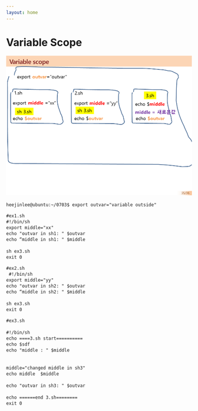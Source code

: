 ```yaml
---
layout: home
---
```



# Variable Scope


![슬라이드35](./img/슬라이드35.PNG)

```
heejinlee@ubuntu:~/0703$ export outvar="variable outside"
```



```
#ex1.sh
#!/bin/sh
export middle="xx"
echo "outvar in sh1: " $outvar
echo “middle in sh1: " $middle

sh ex3.sh
exit 0
```



```
#ex2.sh
 #!/bin/sh
export middle="yy"
echo "outvar in sh2: " $outvar
echo “middle in sh2: " $middle

sh ex3.sh
exit 0

```



```
#ex3.sh
 
#!/bin/sh
echo ====3.sh start==========
echo $sdf
echo "middle : " $middle 


middle="changed middle in sh3"
echo middle  $middle 

echo "outvar in sh3: " $outvar

echo ======end 3.sh========
exit 0

```
